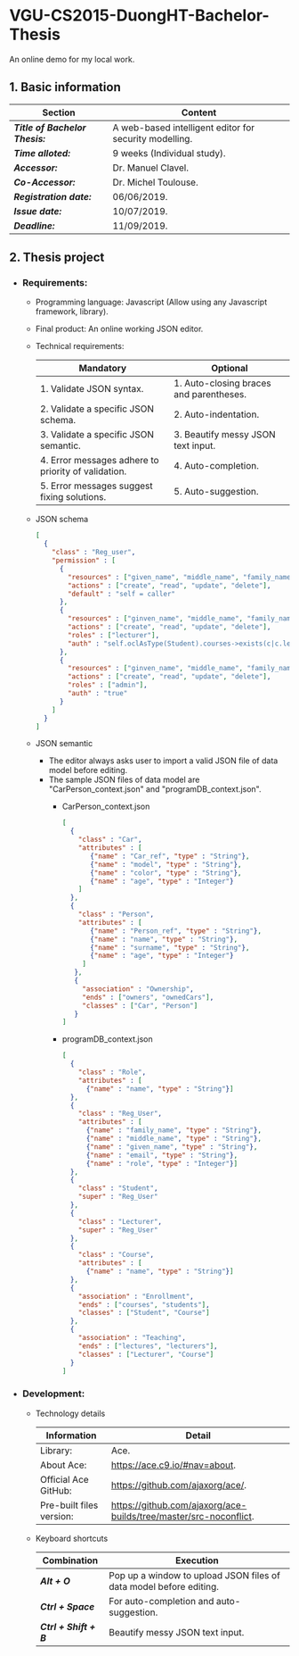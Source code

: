 # VGU-CS2015-DuongHT-Bachelor-Thesis
An online demo for my local work.

## 1. Basic information

  | Section                         | Content                                                |
  | ------------------------------- | ------------------------------------------------------ |
  | ***Title of Bachelor Thesis:*** | A web-based intelligent editor for security modelling. |
  | ***Time alloted:***             | 9 weeks (Individual study).                            |
  | ***Accessor:***                 | Dr. Manuel Clavel.                                     |
  | ***Co-Accessor:***              | Dr. Michel Toulouse.                                   |
  | ***Registration date:***        | 06/06/2019.                                            |
  | ***Issue date:***               | 10/07/2019.                                            |
  | ***Deadline:***                 | 11/09/2019.                                            |

## 2. Thesis project
 - ### Requirements:
   - Programming language: Javascript (Allow using any Javascript framework, library).
   - Final product: An online working JSON editor.
   - Technical requirements:
   
     | Mandatory                                           | Optional                                |
     | --------------------------------------------------- | --------------------------------------- |
     | 1. Validate JSON syntax.                            | 1. Auto-closing braces and parentheses. |
     | 2. Validate a specific JSON schema.                 | 2. Auto-indentation.                    |
     | 3. Validate a specific JSON semantic.               | 3. Beautify messy JSON text input.      |
     | 4. Error messages adhere to priority of validation. | 4. Auto-completion.                     |
     | 5. Error messages suggest fixing solutions.         | 5. Auto-suggestion.                     |
     
    - JSON schema
      ```json
      [
        {
          "class" : "Reg_user",
          "permission" : [
            {
              "resources" : ["given_name", "middle_name", "family_name", "email"],
              "actions" : ["create", "read", "update", "delete"],
              "default" : "self = caller"
            },
            {
              "resources" : ["ginven_name", "middle_name", "family_name", "email"],
              "actions" : ["create", "read", "update", "delete"],
              "roles" : ["lecturer"],
              "auth" : "self.oclAsType(Student).courses->exists(c|c.lectures->includes(caller.oclAsType(Lecturer)))"
            },
            {
              "resources" : ["ginven_name", "middle_name", "family_name", "email"],
              "actions" : ["create", "read", "update", "delete"],
              "roles" : ["admin"],
              "auth" : "true"
            }
          ]
        }
      ]
      ```
      
     - JSON semantic
       - The editor always asks user to import a valid JSON file of data model before editing.
       - The sample JSON files of data model are "CarPerson_context.json" and "programDB_context.json".
         * CarPerson_context.json
         
           ```json
           [
             {
               "class" : "Car",
               "attributes" : [
                  {"name" : "Car_ref", "type" : "String"},
                  {"name" : "model", "type" : "String"},
                  {"name" : "color", "type" : "String"},
                  {"name" : "age", "type" : "Integer"}
               ]
             },
             {
               "class" : "Person",
               "attributes" : [
                  {"name" : "Person_ref", "type" : "String"},
                  {"name" : "name", "type" : "String"},
                  {"name" : "surname", "type" : "String"},
                  {"name" : "age", "type" : "Integer"}
                ]
              },
              {
                "association" : "Ownership",
                "ends" : ["owners", "ownedCars"],
                "classes" : ["Car", "Person"]
              }
           ]
           ```
           
          * programDB_context.json
           
            ```json
            [
              {
                "class" : "Role",
                "attributes" : [
                  {"name" : "name", "type" : "String"}]
              },
              {
                "class" : "Reg_User",
                "attributes" : [
                  {"name" : "family_name", "type" : "String"},
                  {"name" : "middle_name", "type" : "String"},
                  {"name" : "given_name", "type" : "String"},
                  {"name" : "email", "type" : "String"},
                  {"name" : "role", "type" : "Integer"}]
              },
              {
                "class" : "Student",
                "super" : "Reg_User"
              },
              {
                "class" : "Lecturer",
                "super" : "Reg_User"
              },
              {
                "class" : "Course",
                "attributes" : [
                  {"name" : "name", "type" : "String"}]
              },
              {
                "association" : "Enrollment",
                "ends" : ["courses", "students"],
                "classes" : ["Student", "Course"]
              },
              {
                "association" : "Teaching",
                "ends" : ["lectures", "lecturers"],
                "classes" : ["Lecturer", "Course"]
              } 
            ]
            ```

 - ### Development:
    - Technology details
    
       | Information              | Detail                                                            |
       | ------------------------ | ----------------------------------------------------------------- |
       | Library:                 | Ace.                                                              |
       | About Ace:               | https://ace.c9.io/#nav=about.                                     |
       | Official Ace GitHub:     | https://github.com/ajaxorg/ace/.                                  |
       | Pre-built files version: | https://github.com/ajaxorg/ace-builds/tree/master/src-noconflict. |
     
    - Keyboard shortcuts
    
       | Combination              | Execution                                                          |
       | ------------------------ | ------------------------------------------------------------------ |
       | ***Alt + O***            | Pop up a window to upload JSON files of data model before editing. |
       | ***Ctrl + Space***       | For auto-completion and auto-suggestion.                           |
       | ***Ctrl + Shift + B***   | Beautify messy JSON text input.                                    |

